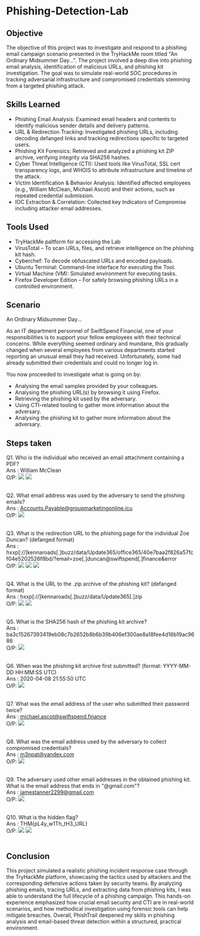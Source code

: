 # Phishing-Detection-Lab

## Objective

The objective of this project was to investigate and respond to a phishing email campaign scenario presented in the TryHackMe room titled "An Ordinary Midsummer Day...". The project involved a deep dive into phishing email analysis, identification of malicious URLs, and phishing kit investigation. The goal was to simulate real-world SOC procedures in tracking adversarial infrastructure and compromised credentials stemming from a targeted phishing attack.

## Skills Learned

- Phishing Email Analysis: Examined email headers and contents to identify malicious sender details and delivery patterns.
- URL & Redirection Tracking: Investigated phishing URLs, including decoding defanged links and tracking redirections specific to targeted users.
- Phishing Kit Forensics: Retrieved and analyzed a phishing kit ZIP archive, verifying integrity via SHA256 hashes.
- Cyber Threat Intelligence (CTI): Used tools like VirusTotal, SSL cert transparency logs, and WHOIS to attribute infrastructure and timeline of the attack.
- Victim Identification & Behavior Analysis: Identified affected employees (e.g., William McClean, Michael Ascot) and their actions, such as repeated credential submission.
- IOC Extraction & Correlation: Collected key Indicators of Compromise including attacker email addresses.
  
## Tools Used

- TryHackMe paltform for accessing the Lab
- VirusTotal – To scan URLs, files, and retrieve intelligence on the phishing kit hash.
- Cyberchef: To decode obfuscated URLs and encoded payloads.
- Ubuntu Terminal: Command-line interface for executing the Tool.
- Virtual Machine (VM): Simulated environment for executing tasks.
- Firefox Developer Edition – For safely browsing phishing URLs in a controlled environment.

## Scenario


An Ordinary Midsummer Day...

As an IT department personnel of SwiftSpend Financial, one of your responsibilities is to support your fellow employees with their technical concerns. While everything seemed ordinary and mundane, this gradually changed when several employees from various departments started reporting an unusual email they had received. Unfortunately, some had already submitted their credentials and could no longer log in.

You now proceeded to investigate what is going on by:
- Analysing the email samples provided by your colleagues.
- Analysing the phishing URL(s) by browsing it using Firefox.
- Retrieving the phishing kit used by the adversary.
- Using CTI-related tooling to gather more information about the adversary.
- Analysing the phishing kit to gather more information about the adversary.

## Steps taken

Q1. Who is the individual who received an email attachment containing a PDF?<br>
Ans : William McClean<br>
O/P: <img src="https://github.com/user-attachments/assets/1e9edf07-fbce-47d0-85e7-e3bcc531ea72" />
    <img src="https://github.com/user-attachments/assets/dc6f08b0-d57e-4baa-8c35-5e31cb69e752" /> <br><br>

Q2. What email address was used by the adversary to send the phishing emails?<br>
Ans : Accounts.Payable@groupmarketingonline.icu<br>
O/P: <img src="https://github.com/user-attachments/assets/1ac06cd0-7c4e-4455-bd33-842af98431ec" /> <br><br>

Q3. What is the redirection URL to the phishing page for the individual Zoe Duncan? (defanged format)<br>
Ans : hxxp[://]kennaroads[.]buzz/data/Update365/office365/40e7baa2f826a57fcf04e5202526f8bd/?email=zoe[.]duncan@swiftspend[.]finance&error<br>
O/P: <img src="https://github.com/user-attachments/assets/8aac87d5-04a4-4b3e-baf7-e7d386741a04" /> 
 <img src="https://github.com/user-attachments/assets/9dafa5e7-f8c8-49e5-8ba2-b05b53f62a28" /> 
  <img src="https://github.com/user-attachments/assets/21c8a028-8607-487c-bd67-e8249f1fbae9" /> <br><br>

Q4. What is the URL to the .zip archive of the phishing kit? (defanged format)<br>
Ans : hxxp[://]kennaroads[.]buzz/data/Update365[.]zip<br>
O/P: <img src="https://github.com/user-attachments/assets/f4b3e58c-ba23-4a84-8e0b-3bb3857062bf" />
<img src="https://github.com/user-attachments/assets/851fae61-25f0-4540-a8e8-5605f973a1f7" /> <br><br>

Q5. What is the SHA256 hash of the phishing kit archive?<br>
Ans : ba3c15267393419eb08c7b2652b8b6b39b406ef300ae8a18fee4d16b19ac9686<br>
O/P: <img src="https://github.com/user-attachments/assets/4071b113-6c03-45ed-a61c-84ce5360d461" /> <br><br>

Q6. When was the phishing kit archive first submitted? (format: YYYY-MM-DD HH:MM:SS UTC) <br>
Ans : 2020-04-08 21:55:50 UTC<br>
O/P: <img src="https://github.com/user-attachments/assets/38d9d26e-2c31-4194-a717-2879143908b5" /> <br><br>

Q7. What was the email address of the user who submitted their password twice?<br>
Ans : michael.ascot@swiftspend.finance<br>
O/P: <img src="https://github.com/user-attachments/assets/d59046cd-c050-4e3c-bb2f-913f0fd4ff43" /> <br><br>

Q8. What was the email address used by the adversary to collect compromised credentials?<br>
Ans : m3npat@yandex.com<br>
O/P: <img src="https://github.com/user-attachments/assets/abe697fb-de50-4953-966e-0aac4dea50df" /> <br><br>

Q9. The adversary used other email addresses in the obtained phishing kit. What is the email address that ends in "@gmail.com"?<br>
Ans : jamestanner2299@gmail.com<br>
O/P: <img src="https://github.com/user-attachments/assets/c9947021-3e05-4918-96b6-6292a5040733" /> <br><br>

Q10. What is the hidden flag?<br>
Ans : THM{pL4y_w1Th_tH3_URL}<br>
O/P: <img src="https://github.com/user-attachments/assets/edc0f5f3-e752-448d-a883-0a1ed767af34" />
<img src="https://github.com/user-attachments/assets/81669b87-f292-4035-bf77-3646a1270733" /><br><br>


## Conclusion

This project simulated a realistic phishing incident response case through the TryHackMe platform, showcasing the tactics used by attackers and the corresponding defensive actions taken by security teams. By analyzing phishing emails, tracing URLs, and extracting data from phishing kits, I was able to understand the full lifecycle of a phishing campaign. This hands-on experience emphasized how crucial email security and CTI are in real-world scenarios, and how methodical investigation using forensic tools can help mitigate breaches. Overall, PhishTrail deepened my skills in phishing analysis and email-based threat detection within a structured, practical environment.
